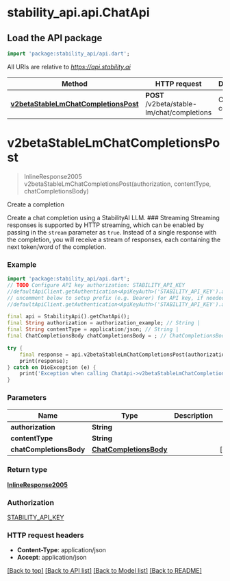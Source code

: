 # stability_api.api.ChatApi

## Load the API package
```dart
import 'package:stability_api/api.dart';
```

All URIs are relative to *https://api.stability.ai*

Method | HTTP request | Description
------------- | ------------- | -------------
[**v2betaStableLmChatCompletionsPost**](ChatApi.md#v2betastablelmchatcompletionspost) | **POST** /v2beta/stable-lm/chat/completions | Create a completion


# **v2betaStableLmChatCompletionsPost**
> InlineResponse2005 v2betaStableLmChatCompletionsPost(authorization, contentType, chatCompletionsBody)

Create a completion

Create a chat completion using a StabilityAI LLM.  ### Streaming Streaming responses is supported by HTTP streaming, which can be enabled by passing in the `stream` parameter as `true`. Instead of a single response with the completion, you will receive a stream of responses, each containing the next token/word of the completion.

### Example
```dart
import 'package:stability_api/api.dart';
// TODO Configure API key authorization: STABILITY_API_KEY
//defaultApiClient.getAuthentication<ApiKeyAuth>('STABILITY_API_KEY').apiKey = 'YOUR_API_KEY';
// uncomment below to setup prefix (e.g. Bearer) for API key, if needed
//defaultApiClient.getAuthentication<ApiKeyAuth>('STABILITY_API_KEY').apiKeyPrefix = 'Bearer';

final api = StabilityApi().getChatApi();
final String authorization = authorization_example; // String | 
final String contentType = application/json; // String | 
final ChatCompletionsBody chatCompletionsBody = ; // ChatCompletionsBody | 

try {
    final response = api.v2betaStableLmChatCompletionsPost(authorization, contentType, chatCompletionsBody);
    print(response);
} catch on DioException (e) {
    print('Exception when calling ChatApi->v2betaStableLmChatCompletionsPost: $e\n');
}
```

### Parameters

Name | Type | Description  | Notes
------------- | ------------- | ------------- | -------------
 **authorization** | **String**|  | 
 **contentType** | **String**|  | 
 **chatCompletionsBody** | [**ChatCompletionsBody**](ChatCompletionsBody.md)|  | [optional] 

### Return type

[**InlineResponse2005**](InlineResponse2005.md)

### Authorization

[STABILITY_API_KEY](../README.md#STABILITY_API_KEY)

### HTTP request headers

 - **Content-Type**: application/json
 - **Accept**: application/json

[[Back to top]](#) [[Back to API list]](../README.md#documentation-for-api-endpoints) [[Back to Model list]](../README.md#documentation-for-models) [[Back to README]](../README.md)

